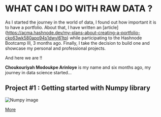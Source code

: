 # WHAT CAN I DO WITH RAW DATA ?
As I started the journey in the world of data, I found out how important it is to have a portfolio. About that, I have written an [article] (https://acma.hashnode.dev/my-plans-about-creating-a-portfolio-cko63wk580apo94s1dwyl61tp) while participating to the Hashnode Bootcamp III, 3 months ago. Finally, I take the decision to build one and showcase my personal and professional projects.

And here we are !!

**Choukouriyah Modoukpe Arinloye** is my name and six months ago, my journey in data science started... 

## Project #1 : Getting started with Numpy library

![Numpy image](https://techscript24.com/wp-content/uploads/2020/10/86498201-a8bd8680-bd39-11ea-9d08-66b610a8dc01.png)

[More](https://github.com/ModoukpeA/Numpy_SCA_Projects/)


